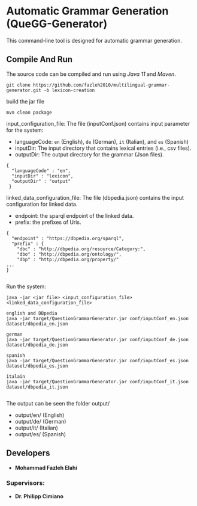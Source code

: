 # Automatic Grammar Generation (QueGG-Generator)

This command-line tool is designed for automatic grammar generation.



## Compile And Run
<p>The source code can be compiled and run using <em>Java 11</em> and <em>Maven</em>.</p>

```shell script
git clone https://github.com/fazleh2010/multilingual-grammar-generator.git -b lexicon-creation
```
build the jar file
```shell script
mvn clean package
```
input_configuration_file: The file (inputConf.json) contains input parameter for the system:
- languageCode: `en` (English), `de` (German), `it` (Italian), and `es` (Spanish)
- inputDir: The input directory that contains lexical entries (i.e., csv files). 
- outputDir: The output directory for the grammar (Json files).


````input configuration file
{
  "languageCode" : "en",
  "inputDir" : "lexicon",
  "outputDir" : "output"
 }

````
linked_data_configuration_file: The file (dbpedia.json) contains the input configuration for linked data.
- endpoint: the sparql endpoint of the linked data.
- prefix: the prefixes of Uris.

````
{
  "endpoint" : "https://dbpedia.org/sparql",
  "prefix" : {
    "dbc" : "http://dbpedia.org/resource/Category:",
    "dbo" : "http://dbpedia.org/ontology/",
    "dbp" : "http://dbpedia.org/property/"
...
}
   
````


Run the system:
````shell script
java -jar <jar file> <input_configuration_file> <linked_data_configuration_file>

english and DBpedia
java -jar target/QuestionGrammarGenerator.jar conf/inputConf_en.json dataset/dbpedia_en.json 

german
java -jar target/QuestionGrammarGenerator.jar conf/inputConf_de.json dataset/dbpedia_de.json   

spanish
java -jar target/QuestionGrammarGenerator.jar conf/inputConf_es.json dataset/dbpedia_es.json        

italain
java -jar target/QuestionGrammarGenerator.jar conf/inputConf_it.json dataset/dbpedia_it.json  
                                 
````  

The output can be seen the folder output/

- output/en/ (English)
- output/de/ (German)
- output/it/ (Italian)
- output/es/ (Spanish)


## Developers
* **Mohammad Fazleh Elahi**
### Supervisors:
* **Dr. Philipp Cimiano**





